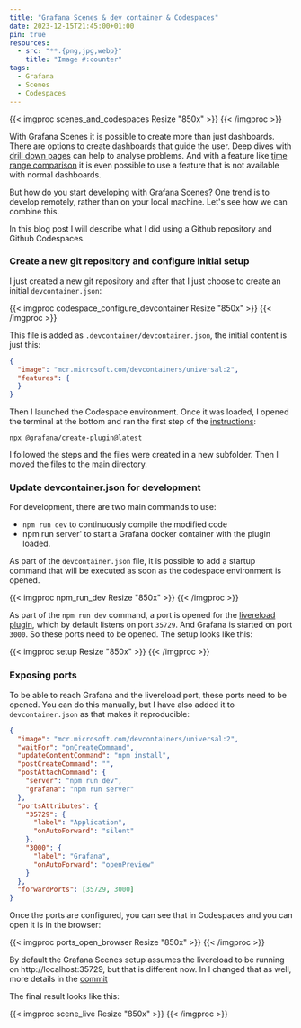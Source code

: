 ```yaml
---
title: "Grafana Scenes & dev container & Codespaces"
date: 2023-12-15T21:45:00+01:00
pin: true
resources:
  - src: "**.{png,jpg,webp}"
    title: "Image #:counter"
tags:
  - Grafana
  - Scenes
  - Codespaces
---
```


{{< imgproc scenes_and_codespaces Resize "850x" >}}
{{< /imgproc >}}

With Grafana Scenes it is possible to create more than just dashboards. There are options to create dashboards that guide the user.
Deep dives with [drill down pages](https://grafana.com/developers/scenes/scene-app-drilldown) can help to analyse problems.
And with a feature like [time range comparison](https://grafana.com/developers/scenes/advanced-time-range-comparison) it is even possible to use a feature that is not available with normal dashboards.

But how do you start developing with Grafana Scenes? One trend is to develop remotely, rather than on your local machine.
Let's see how we can combine this.

In this blog post I will describe what I did using a Github repository and Github Codespaces.

### Create a new git repository and configure initial setup

I just created a new git repository and after that I just choose to create an initial `devcontainer.json`:

{{< imgproc codespace_configure_devcontainer Resize "850x" >}}
{{< /imgproc >}}

This file is added as `.devcontainer/devcontainer.json`, the initial content is just this:

```json 
{
  "image": "mcr.microsoft.com/devcontainers/universal:2",
  "features": {
  }
}
```

Then I launched the Codespace environment.
Once it was loaded, I opened the terminal at the bottom and ran the first step of the [instructions](https://grafana.com/developers/scenes):
```shell
npx @grafana/create-plugin@latest
```

I followed the steps and the files were created in a new subfolder. Then I moved the files to the main directory.

### Update devcontainer.json for development

For development, there are two main commands to use:
- `npm run dev` to continuously compile the modified code
- npm run server' to start a Grafana docker container with the plugin loaded.

As part of the `devcontainer.json` file, it is possible to add a startup command that will be executed as soon as the codespace environment is opened.

{{< imgproc npm_run_dev Resize "850x" >}}
{{< /imgproc >}}

As part of the `npm run dev` command, a port is opened for the [livereload plugin](https://www.npmjs.com/package/webpack-livereload-plugin), which by default listens on port `35729`.
And Grafana is started on port `3000`. So these ports need to be opened.
The setup looks like this:

{{< imgproc setup Resize "850x" >}}
{{< /imgproc >}}

### Exposing ports

To be able to reach Grafana and the livereload port, these ports need to be opened.
You can do this manually, but I have also added it to `devcontainer.json` as that makes it reproducible:

```json 
{
  "image": "mcr.microsoft.com/devcontainers/universal:2",
  "waitFor": "onCreateCommand",
  "updateContentCommand": "npm install",
  "postCreateCommand": "",
  "postAttachCommand": {
    "server": "npm run dev",
    "grafana": "npm run server"
  },
  "portsAttributes": {
    "35729": {
      "label": "Application",
      "onAutoForward": "silent"
    },
    "3000": {
      "label": "Grafana",
      "onAutoForward": "openPreview"
    }
  },
  "forwardPorts": [35729, 3000]
}
```
Once the ports are configured, you can see that in Codespaces and you can open it is in the browser:

{{< imgproc ports_open_browser Resize "850x" >}}
{{< /imgproc >}}

By default the Grafana Scenes setup assumes the livereload to be running on http://localhost:35729, but that is different now.
In I changed that as well, more details in the [commit](https://github.com/cbos/grafana-scenes-playground/commit/cf5866d6e4f1399503f9ea080b239fc7e968867a)

The final result looks like this:

{{< imgproc scene_live Resize "850x" >}}
{{< /imgproc >}}